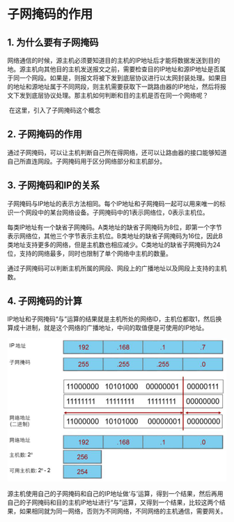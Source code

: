 # 子网掩码的作用

## 1. 为什么要有子网掩码

​		网络通信的时候，源主机必须要知道目的主机的IP地址后才能将数据发送到目的地。源主机向其他目的主机发送报文之前，需要检查目的IP地址和源IP地址是否属于同一个网段。如果是，则报文将被下发到底层协议进行以太网封装处理。如果目的地址和源地址属于不同网段，则主机需要获取下一跳路由器的IP地址，然后将报文下发到底层协议处理。那主机如何判断和目的主机是否在同一个网络呢？

​		在这里，引入了子网掩码这个概念

## 2. 子网掩码的作用

​		通过子网掩码，可以让主机判断自己所在得网络，还可以让路由器的接口能够知道自己所直连网段。子网掩码用于区分网络部分和主机部分。



## 3. 子网掩码和IP的关系

​		子网掩码与IP地址的表示方法相同。每个IP地址和子网掩码一起可以用来唯一的标识一个网段中的某台网络设备。子网掩码中的1表示网络位，0表示主机位。

​		每类IP地址有一个缺省子网掩码。A类地址的缺省子网掩码为8位，即第一个字节表示网络位，其他三个字节表示主机位。B类地址的缺省子网掩码为16位，因此B类地址支持更多的网络，但是主机数也相应减少。C类地址的缺省子网掩码为24位，支持的网络最多，同时也限制了单个网络中主机的数量。		

​		通过子网掩码可以判断主机所属的网段、网段上的广播地址以及网段上支持的主机数。

## 4. 子网掩码的计算

​		IP地址和子网掩码“与”运算的结果就是主机所处的网络ID，主机位都取1，然后换算成十进制，就是这个网络的广播地址，中间的取值便是可使用的IP地址。

![](./images/01.png)

​		源主机使用自己的子网掩码和自己的IP地址做‘与’运算，得到一个结果，然后再用自己的子网掩码和目的主机IP地址进行“与”运算，又得到一个结果，比较这两个结果，如果相同就为同一网络，否则为不同网络，不同网络的主机通信，需要网关。